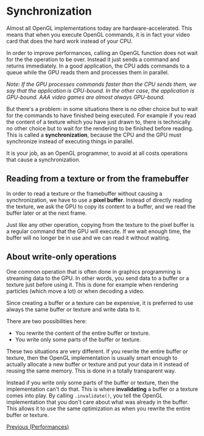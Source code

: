 # Synchronization

Almost all OpenGL implementations today are hardware-accelerated. This means that when you execute
OpenGL commands, it is in fact your video card that does the hard work instead of your CPU.

In order to improve performances, calling an OpenGL function does not wait for the the operation
to be over. Instead it just sends a command and returns immediately. In a good application, the
CPU adds commands to a queue while the GPU reads them and processes them in parallel.

*Note: If the GPU processes commands faster than the CPU sends them, we say that the application
is CPU-bound. In the other case, the application is GPU-bound. AAA video games are almost always
GPU-bound.*

But there's a problem: in some situations there is no other choice but to wait for the commands to
have finished being executed. For example if you read the content of a texture which you have just
drawn to, there is technically no other choice but to wait for the rendering to be finished before
reading. This is called a **synchronization**, because the CPU and the GPU must synchronize instead
of executing things in parallel.

It is your job, as an OpenGL programmer, to avoid at all costs operations that cause a
synchronization.

## Reading from a texture or from the framebuffer

In order to read a texture or the framebuffer without causing a synchronization, we have to use
a **pixel buffer**. Instead of directly reading the texture, we ask the GPU to copy its content
to a buffer, and we read the buffer later or at the next frame.

Just like any other operation, copying from the texture to the pixel buffer is a regular command
that the GPU will execute. If we wait enough time, the buffer will no longer be in use and we can
read it without waiting.

## About write-only operations

One common operation that is often done in graphics programming is streaming data to the
GPU. In other words, you send data to a buffer or a texture just before using it. This is done
for example when rendering particles (which move a lot) or when decoding a video.

Since creating a buffer or a texture can be expensive, it is preferred to use always the same
buffer or texture and write data to it.

There are two possibilities here:

 - You rewrite the content of the entire buffer or texture.
 - You write only some parts of the buffer or texture.

These two situations are very different. If you rewrite the entire buffer or texture, then the
OpenGL implementation is usually smart enough to actually allocate a new buffer or texture and put
your data in it instead of reusing the same memory. This is done in a totally transparent way.

Instead if you write only some parts of the buffer or texture, then the implementation can't do
that. This is where **invalidating** a buffer or a texture comes into play. By calling
`.invalidate()`, you tell the OpenGL implementation that you don't care about what was already
in the buffer. This allows it to use the same optimization as when you rewrite the entire
buffer or texture.

[Previous (Performances)](perf-intro.md)